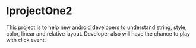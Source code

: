 # IprojectOne2

This project is to help new android developers to understand string, style, color, linear and relative layout.
Developer also will have the chance to play with click event.
